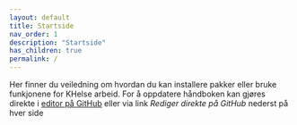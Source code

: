 ```yaml
---
layout: default
title: Startside
nav_order: 1
description: "Startside"
has_children: true
permalink: /
---
```


Her finner du veiledning om hvordan du kan installere pakker eller bruke
funkjonene for KHelse arbeid. For å oppdatere håndboken kan gjøres direkte i
[editor på
GitHub](https://github.com/helseprofil/helseprofil.github.io/edit/main/docs/index.md)
eller via link *Rediger direkte på GitHub* nederst på hver side

